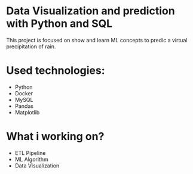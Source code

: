 # Data Visualization and prediction with Python and SQL

This project is focused on show and learn ML concepts to predic a virtual precipitation of rain.

# Used technologies:

- Python
- Docker
- MySQL
- Pandas
- Matplotlib

# What i working on?

- ETL Pipeline
- ML Algorithm
- Data Visualization

